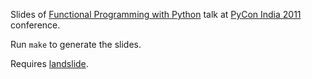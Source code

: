
Slides of [Functional Programming with Python][fp] talk at [PyCon India 2011][pyconindia] conference.

Run `make` to generate the slides.

Requires [landslide][].

[fp]: http://in.pycon.org/2011/talks/4-functional-programming-with-python
[pyconindia]: http://in.pycon.org/2011/
[landslide]: https://github.com/adamzap/landslide

